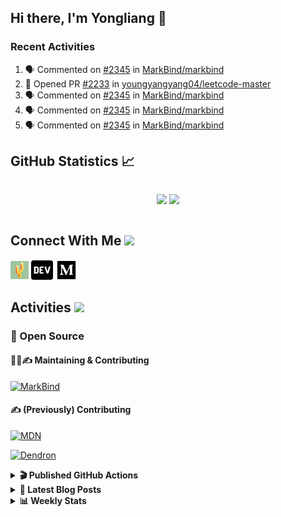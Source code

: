 ## Hi there, I'm Yongliang 👋

### Recent Activities

<!--START_SECTION:activity-->
1. 🗣 Commented on [#2345](https://github.com/MarkBind/markbind/pull/2345#issuecomment-1676388467) in [MarkBind/markbind](https://github.com/MarkBind/markbind)
2. 💪 Opened PR [#2233](https://github.com/youngyangyang04/leetcode-master/pull/2233) in [youngyangyang04/leetcode-master](https://github.com/youngyangyang04/leetcode-master)
3. 🗣 Commented on [#2345](https://github.com/MarkBind/markbind/pull/2345#issuecomment-1676219318) in [MarkBind/markbind](https://github.com/MarkBind/markbind)
4. 🗣 Commented on [#2345](https://github.com/MarkBind/markbind/pull/2345#issuecomment-1676204291) in [MarkBind/markbind](https://github.com/MarkBind/markbind)
5. 🗣 Commented on [#2345](https://github.com/MarkBind/markbind/pull/2345#issuecomment-1676203729) in [MarkBind/markbind](https://github.com/MarkBind/markbind)
<!--END_SECTION:activity-->

## GitHub Statistics :chart_with_upwards_trend:
<div align="center">
<div style="display: flex; align-items: center; justify-content: center;">

[![](https://github-readme-stats-tlylt.vercel.app/api?username=tlylt&show_icons=true&theme=tokyonight&hide_border=true&locale=en)](https://github.com/tlylt)
[![](https://github-readme-streak-stats.herokuapp.com/?user=tlylt&theme=tokyonight&hide_border=true)](https://github.com/tlylt)
</div>
</div>

## Connect With Me <img src="https://media.giphy.com/media/2wh5K5yE3ulp3xgYcG/giphy-downsized.gif" width="30">

<a href="https://www.yongliangliu.com/" target="_blank"><img align="center" src="static/site-icon.png" alt="yongliangliu.com" height="29" width="29" /></a>
<a href="https://dev.to/tlylt" target="_blank"><img align="center" src="static/dev-badge.svg" alt="dev.to/tlylt" height="35" width="35" /></a>
<a href="https://tlylt.medium.com" target="_blank"><img align="center" src="static/medium.png" alt="tlylt.medium.com" height="35" width="35" /></a>

## Activities <img src="https://media.giphy.com/media/WUlplcMpOCEmTGBtBW/giphy.gif" width="30">

### 🔭 Open Source

#### 👷‍♂️✍️ Maintaining & Contributing
[![MarkBind](https://github-readme-stats-tlylt.vercel.app/api/pin/?username=markbind&repo=markbind)](https://github.com/MarkBind/markbind)

#### ✍️ (Previously) Contributing
[![MDN](https://github-readme-stats-tlylt.vercel.app/api/pin/?username=mdn&repo=content)](https://github.com/mdn/content/issues?q=is%3Aopen+involves%3A%40me+sort%3Aupdated-desc)

[![Dendron](https://github-readme-stats-tlylt.vercel.app/api/pin/?username=dendronhq&repo=dendron)](https://github.com/dendronhq/dendron/issues?q=is%3Aopen+involves%3A%40me+sort%3Aupdated-desc)

<details>
<summary> <b>🎬 Published GitHub Actions </b> </summary>

[![install-graphviz](https://github-readme-stats-tlylt.vercel.app/api/pin/?username=tlylt&repo=install-graphviz)](https://github.com/tlylt/install-graphviz)

[![reposense-action](https://github-readme-stats-tlylt.vercel.app/api/pin/?username=tlylt&repo=reposense-action)](https://github.com/tlylt/reposense-action)

[![markbin-action](https://github-readme-stats-tlylt.vercel.app/api/pin/?username=markbind&repo=markbind-action)](https://github.com/MarkBind/markbind-action)

</details>

<details>
<summary> <b>📕 Latest Blog Posts</b> </summary>

<!-- BLOG-POST-LIST:START -->
- [Deploy a ChatGPT API Server in no time](https://www.yongliangliu.com/blog/chatgpt-nextjs-server/)
- [Creating a regex-based Markdown parser in TypeScript](https://www.yongliangliu.com/blog/rmark/)
- [Create VSCode Snippets for Markdown Blog Workflows](https://www.yongliangliu.com/blog/vscode-snippets/)
- [Brag Doc 2023](https://www.yongliangliu.com/blog/brag-doc-2023/)
- [My Journey into Open Source](https://www.yongliangliu.com/blog/my-journey-into-open-source/)
<!-- BLOG-POST-LIST:END -->

</details>

<details>
<summary> <b>📊 Weekly Stats</b> </summary>

<!--START_SECTION:waka-->
![Code Time](http://img.shields.io/badge/Code%20Time-1%2C101%20hrs%204%20mins-blue)

**🐱 My GitHub Data** 

> 📦 641.2 kB Used in GitHub's Storage 
 > 
> 🏆 1,354 Contributions in the Year 2023
 > 
> 🚫 Not Opted to Hire
 > 
> 📜 174 Public Repositories 
 > 
> 🔑 40 Private Repositories 
 > 
**I'm an Early 🐤** 

```text
🌞 Morning                3877 commits        ███████░░░░░░░░░░░░░░░░░░   29.30 % 
🌆 Daytime                3560 commits        ███████░░░░░░░░░░░░░░░░░░   26.90 % 
🌃 Evening                4906 commits        █████████░░░░░░░░░░░░░░░░   37.08 % 
🌙 Night                  889 commits         ██░░░░░░░░░░░░░░░░░░░░░░░   06.72 % 
```
📅 **I'm Most Productive on Wednesday** 

```text
Monday                   1729 commits        ███░░░░░░░░░░░░░░░░░░░░░░   13.07 % 
Tuesday                  1926 commits        ████░░░░░░░░░░░░░░░░░░░░░   14.56 % 
Wednesday                2146 commits        ████░░░░░░░░░░░░░░░░░░░░░   16.22 % 
Thursday                 1668 commits        ███░░░░░░░░░░░░░░░░░░░░░░   12.61 % 
Friday                   1694 commits        ███░░░░░░░░░░░░░░░░░░░░░░   12.80 % 
Saturday                 2016 commits        ████░░░░░░░░░░░░░░░░░░░░░   15.24 % 
Sunday                   2053 commits        ████░░░░░░░░░░░░░░░░░░░░░   15.52 % 
```


📊 **This Week I Spent My Time On** 

```text
🕑︎ Time Zone: Asia/Singapore

💬 Programming Languages: 
Markdown                 2 hrs 3 mins        █████████████████████████   100.00 % 
```


 Last Updated on 12/08/2023 00:42:03 UTC
<!--END_SECTION:waka-->

</details>
